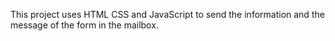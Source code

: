 This project uses HTML CSS and JavaScript to send the information and the message of the form in the mailbox.